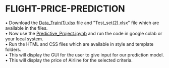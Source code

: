 # FLIGHT-PRICE-PREDICTION

•	Download the <a href="https://github.com/20mia1013/FLIGHT-PRICE-PREDICTION/blob/main/Data_Train%20(1).xlsx?raw=true">Data_Train(1).xlsx</a> file and "Test_set(2).xlsx" file which are available in the files.<br>
•	Now use the <a href="https://github.com/20mia1013/FLIGHT-PRICE-PREDICTION/blob/main/Predictive_Project.ipynb">Predictive_Project.ipynb</a> and run the code in google colab or your local system.<br>
•	Run the HTML and CSS files which are available in style and template folders.<br>
•	This will display the GUI for the user to give input for our prediction model.<br>
•	This will display the price of Airline for the selected criteria.<br>
